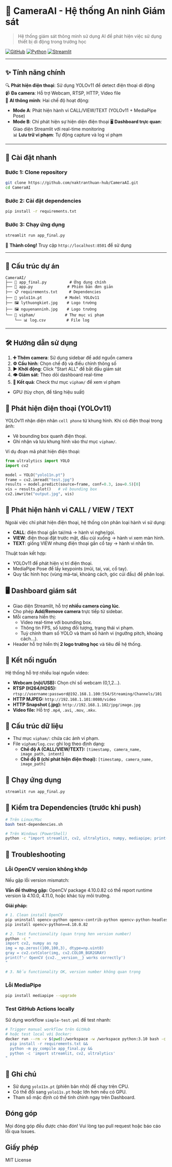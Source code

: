 # 🎯 CameraAI - Hệ thống An ninh Giám sát

> Hệ thống giám sát thông minh sử dụng AI để phát hiện việc sử dụng thiết bị di động trong trường học

[![GitHub](https://img.shields.io/badge/GitHub-CameraAI-blue?logo=github)](https://github.com/naktranthuan-hub/CameraAI)
[![Python](https://img.shields.io/badge/Python-3.9%2B-green?logo=python)](https://python.org)
[![Streamlit](https://img.shields.io/badge/Streamlit-Dashboard-red?logo=streamlit)](https://streamlit.io)

---

## ✨ Tính năng chính

🔍 **Phát hiện điện thoại**: Sử dụng YOLOv11 để detect điện thoại di động  
📹 **Đa camera**: Hỗ trợ Webcam, RTSP, HTTP, Video file  
🤖 **AI thông minh**: Hai chế độ hoạt động:
   - **Mode A**: Phát hiện hành vi CALL/VIEW/TEXT (YOLOv11 + MediaPipe Pose)
   - **Mode B**: Chỉ phát hiện sự hiện diện điện thoại
🖥️ **Dashboard trực quan**: Giao diện Streamlit với real-time monitoring  
📊 **Lưu trữ vi phạm**: Tự động capture và log vi phạm

---

## 🚀 Cài đặt nhanh

### Bước 1: Clone repository
```bash
git clone https://github.com/naktranthuan-hub/CameraAI.git
cd CameraAI
```

### Bước 2: Cài đặt dependencies
```bash
pip install -r requirements.txt
```

### Bước 3: Chạy ứng dụng
```bash
streamlit run app_final.py
```

🎉 **Thành công!** Truy cập `http://localhost:8501` để sử dụng

---

## 📁 Cấu trúc dự án

```
CameraAI/
├── 📄 app_final.py          # Ứng dụng chính
├── 📄 app.py               # Phiên bản đơn giản  
├── 📋 requirements.txt     # Dependencies
├── 🤖 yolo11n.pt          # Model YOLOv11
├── 🖼️ lythuongkiet.jpg    # Logo trường
├── 🖼️ nguyenanninh.jpg    # Logo trường
└── 📁 vipham/             # Thư mục vi phạm
    └── 📊 log.csv         # File log
```

---

## 🛠️ Hướng dẫn sử dụng

1. **➕ Thêm camera**: Sử dụng sidebar để add nguồn camera
2. **⚙️ Cấu hình**: Chọn chế độ và điều chỉnh thông số  
3. **▶️ Khởi động**: Click "Start ALL" để bắt đầu giám sát
4. **👁️ Giám sát**: Theo dõi dashboard real-time
5. **📸 Kết quả**: Check thư mục `vipham/` để xem vi phạm
- GPU (tùy chọn, để tăng hiệu suất)

## 🚩 Phát hiện điện thoại (YOLOv11)
YOLOv11 nhận diện nhãn `cell phone` từ khung hình. Khi có điện thoại trong ảnh:
- Vẽ bounding box quanh điện thoại.
- Ghi nhận và lưu khung hình vào thư mục `vipham/`.

Ví dụ đoạn mã phát hiện điện thoại:

```python
from ultralytics import YOLO
import cv2

model = YOLO("yolo11n.pt")
frame = cv2.imread("test.jpg")
results = model.predict(source=frame, conf=0.3, iou=0.5)[0]
vis = results.plot()   # vẽ bounding box
cv2.imwrite("output.jpg", vis)
```

## 🤳 Phát hiện hành vi CALL / VIEW / TEXT
Ngoài việc chỉ phát hiện điện thoại, hệ thống còn phân loại hành vi sử dụng:

- **CALL**: điện thoại gần tai/má → hành vi nghe/gọi.  
- **VIEW**: điện thoại đặt trước mặt, đầu cúi xuống → hành vi xem màn hình.  
- **TEXT**: giống VIEW nhưng điện thoại gần cổ tay → hành vi nhắn tin.  

Thuật toán kết hợp:
- YOLOv11 để phát hiện vị trí điện thoại.  
- MediaPipe Pose để lấy keypoints (mũi, tai, vai, cổ tay).  
- Quy tắc hình học (vùng má–tai, khoảng cách, góc cúi đầu) để phân loại.

## 🖥️ Dashboard giám sát
- Giao diện Streamlit, hỗ trợ **nhiều camera cùng lúc**.  
- Cho phép **Add/Remove camera** trực tiếp từ sidebar.  
- Mỗi camera hiển thị:
  - Video real-time với bounding box.
  - Thông tin FPS, số lượng đối tượng, trạng thái vi phạm.
  - Tuỳ chỉnh tham số YOLO và tham số hành vi (ngưỡng pitch, khoảng cách...).  
- Header hỗ trợ hiển thị **2 logo trường học** và tiêu đề hệ thống.

## 🔗 Kết nối nguồn
Hệ thống hỗ trợ nhiều loại nguồn video:

- **Webcam (nội/USB):** Chọn chỉ số webcam (0,1,2...).
- **RTSP (H264/H265):** `rtsp://username:password@192.168.1.100:554/Streaming/Channels/101`
- **HTTP MJPEG:** `http://192.168.1.101:8080/video`
- **HTTP Snapshot (.jpg):** `http://192.168.1.102/jpg/image.jpg`
- **Video file:** Hỗ trợ `.mp4`, `.avi`, `.mov`, `.mkv`.

## 📂 Cấu trúc dữ liệu
- Thư mục `vipham/`: chứa các ảnh vi phạm.  
- File `vipham/log.csv`: ghi log theo định dạng:  
  - **Chế độ A (CALL/VIEW/TEXT):** `[timestamp, camera_name, image_path, intent]`  
  - **Chế độ B (chỉ phát hiện điện thoại):** `[timestamp, camera_name, image_path]`

## 🚀 Chạy ứng dụng
```bash
streamlit run app_final.py
```

## 🧪 Kiểm tra Dependencies (trước khi push)
```bash
# Trên Linux/Mac
bash test-dependencies.sh

# Trên Windows (PowerShell)
python -c "import streamlit, cv2, ultralytics, numpy, mediapipe; print('✅ All dependencies OK')"
```

## 🔧 Troubleshooting

### Lỗi OpenCV version không khớp
Nếu gặp lỗi version mismatch:

**Vấn đề thường gặp:** OpenCV package 4.10.0.82 có thể report runtime version là 4.10.0, 4.11.0, hoặc khác tùy môi trường.

**Giải pháp:**
```bash
# 1. Clean install OpenCV
pip uninstall opencv-python opencv-contrib-python opencv-python-headless -y
pip install opencv-python==4.10.0.82

# 2. Test functionality (quan trọng hơn version number)
python -c "
import cv2, numpy as np
img = np.zeros((100,100,3), dtype=np.uint8)
gray = cv2.cvtColor(img, cv2.COLOR_BGR2GRAY)
print(f'✅ OpenCV {cv2.__version__} works correctly')
"

# 3. Nếu functionality OK, version number không quan trọng
```

### Lỗi MediaPipe
```bash
pip install mediapipe --upgrade
```

### Test GitHub Actions locally
Sử dụng workflow `simple-test.yml` để test nhanh:
```bash
# Trigger manual workflow trên GitHub
# hoặc test local với Docker:
docker run --rm -v $(pwd):/workspace -w /workspace python:3.10 bash -c "
  pip install -r requirements.txt && 
  python -m py_compile app_final.py && 
  python -c 'import streamlit, cv2, ultralytics'
"
```

## 📌 Ghi chú
- Sử dụng `yolo11n.pt` (phiên bản nhỏ) để chạy trên CPU.  
- Có thể đổi sang `yolo11s.pt` hoặc lớn hơn nếu có GPU.  
- Tham số mặc định có thể tinh chỉnh ngay trên Dashboard.

## Đóng góp

Mọi đóng góp đều được chào đón! Vui lòng tạo pull request hoặc báo cáo lỗi qua Issues.

## Giấy phép

MIT License